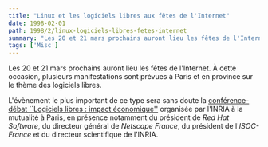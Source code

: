 ```yaml
---
title: "Linux et les logiciels libres aux fêtes de l'Internet"
date: 1998-02-01
path: 1998/2/linux-logiciels-libres-fetes-internet
summary: "Les 20 et 21 mars prochains auront lieu les fêtes de l'Internet."
tags: ['Misc']
---
```


<P>
Les 20 et 21 mars prochains auront lieu les fêtes de l'Internet.
À cette occasion, plusieurs manifestations sont prévues à Paris et en
province sur le thème des logiciels libres.
</P>
<P>L'évènement le plus important de ce type sera sans doute la <A HREF="http://www.inria.fr/feteinternet98-conference/">conférence-débat ``Logiciels libres : impact
économique''</A> organisée par l'INRIA à la mutualité à Paris, en présence
notamment du président de <EM>Red Hat Software</EM>, du directeur général
de <EM>Netscape France</EM>, du président de l'<EM>ISOC-France</EM> et
du directeur scientifique de l'INRIA.
</P>


